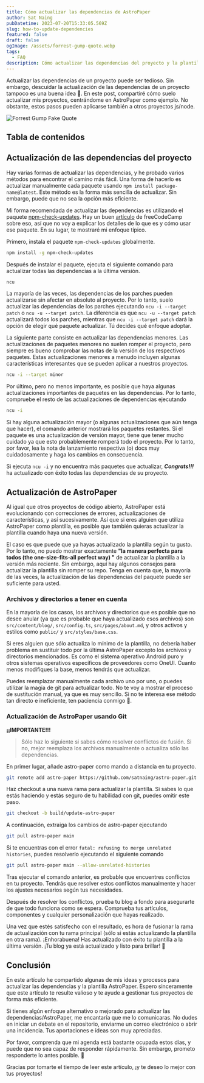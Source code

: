 ```yaml
---
title: Cómo actualizar las dependencias de AstroPaper
author: Sat Naing
pubDatetime: 2023-07-20T15:33:05.569Z
slug: how-to-update-dependencies
featured: false
draft: false
ogImage: /assets/forrest-gump-quote.webp
tags:
  - FAQ
description: Cómo actualizar las dependencias del proyecto y la plantilla AstroPaper.
---
```


Actualizar las dependencias de un proyecto puede ser tedioso. Sin embargo, descuidar la actualización de las dependencias de un proyecto tampoco es una buena idea 😬. En este post, compartiré cómo suelo actualizar mis proyectos, centrándome en AstroPaper como ejemplo. No obstante, estos pasos pueden aplicarse también a otros proyectos js/node.


![Forrest Gump Fake Quote](/assets/forrest-gump-quote.webp)

## Tabla de contenidos

## Actualización de las dependencias del proyecto

Hay varias formas de actualizar las dependencias, y he probado varios métodos para encontrar el camino más fácil. Una forma de hacerlo es actualizar manualmente cada paquete usando `npm install package-name@latest`. Este método es la forma más sencilla de actualizar. Sin embargo, puede que no sea la opción más eficiente.

Mi forma recomendada de actualizar las dependencias es utilizando el paquete [npm-check-updates](https://www.npmjs.com/package/npm-check-updates). Hay un buen [artículo](https://www.freecodecamp.org/news/how-to-update-npm-dependencies/) de freeCodeCamp sobre eso, así que no voy a explicar los detalles de lo que es y cómo usar ese paquete. En su lugar, te mostraré mi enfoque típico.


Primero, instala el paquete `npm-check-updates` globalmente.


```bash
npm install -g npm-check-updates
```

Después de instalar el paquete, ejecuta el siguiente comando para actualizar todas las dependencias a la última versión.

```bash
ncu
```
La mayoría de las veces, las dependencias de los parches pueden actualizarse sin afectar en absoluto al proyecto. Por lo tanto, suelo actualizar las dependencias de los parches ejecutando `ncu -i --target patch` o `ncu -u --target patch`. La diferencia es que `ncu -u --target patch` actualizará todos los parches, mientras que `ncu -i --target patch` dará la opción de elegir qué paquete actualizar. Tú decides qué enfoque adoptar.

La siguiente parte consiste en actualizar las dependencias menores. Las actualizaciones de paquetes menores no suelen romper el proyecto, pero siempre es bueno comprobar las notas de la versión de los respectivos paquetes. Estas actualizaciones menores a menudo incluyen algunas características interesantes que se pueden aplicar a nuestros proyectos.


```bash
ncu -i --target minor
```


Por último, pero no menos importante, es posible que haya algunas actualizaciones importantes de paquetes en las dependencias. Por lo tanto, compruebe el resto de las actualizaciones de dependencias ejecutando

```bash
ncu -i
```

Si hay alguna actualización mayor (o algunas actualizaciones que aún tenga que hacer), el comando anterior mostrará los paquetes restantes. Si el paquete es una actualización de versión mayor, tiene que tener mucho cuidado ya que esto probablemente romperá todo el proyecto. Por lo tanto, por favor, lea la nota de lanzamiento respectiva (o) docs muy cuidadosamente y haga los cambios en consecuencia.

Si ejecuta `ncu -i` y no encuentra más paquetes que actualizar, _**Congrats!!!**_ ha actualizado con éxito todas las dependencias de su proyecto.


## Actualización de AstroPaper

Al igual que otros proyectos de código abierto, AstroPaper está evolucionando con correcciones de errores, actualizaciones de características, y así sucesivamente. Así que si eres alguien que utiliza AstroPaper como plantilla, es posible que también quieras actualizar la plantilla cuando haya una nueva versión.

El caso es que puede que ya hayas actualizado la plantilla según tu gusto. Por lo tanto, no puedo mostrar exactamente **"la manera perfecta para todos (the one-size-fits-all perfect way) "** de actualizar la plantilla a la versión más reciente. Sin embargo, aquí hay algunos consejos para actualizar la plantilla sin romper su repo. Tenga en cuenta que, la mayoría de las veces, la actualización de las dependencias del paquete puede ser suficiente para usted.




### Archivos y directorios a tener en cuenta

En la mayoría de los casos, los archivos y directorios que es posible que no desee anular (ya que es probable que haya actualizado esos archivos) son `src/content/blog/`, `src/config.ts`, `src/pages/about.md`, y otros activos y estilos como `public/` y `src/styles/base.css`.

Si eres alguien que sólo actualiza lo mínimo de la plantilla, no debería haber problema en sustituir todo por la última AstroPaper excepto los archivos y directorios mencionados. Es como el sistema operativo Android puro y otros sistemas operativos específicos de proveedores como OneUI. Cuanto menos modifiques la base, menos tendrás que actualizar.

Puedes reemplazar manualmente cada archivo uno por uno, o puedes utilizar la magia de git para actualizar todo. No te voy a mostrar el proceso de sustitución manual, ya que es muy sencillo. Si no te interesa ese método tan directo e ineficiente, ten paciencia conmigo 🐻.

### Actualización de AstroPaper usando Git

**¡¡IMPORTANTE!!!**

> Sólo haz lo siguiente si sabes cómo resolver conflictos de fusión. Si no, mejor reemplaza los archivos manualmente o actualiza sólo las dependencias.

En primer lugar, añade astro-paper como mando a distancia en tu proyecto.

```bash
git remote add astro-paper https://github.com/satnaing/astro-paper.git
```

Haz checkout a una nueva rama para actualizar la plantilla. Si sabes lo que estás haciendo y estás seguro de tu habilidad con git, puedes omitir este paso.

```bash
git checkout -b build/update-astro-paper
```

A continuación, extraiga los cambios de astro-paper ejecutando

```bash
git pull astro-paper main
```

Si te encuentras con el error `fatal: refusing to merge unrelated histories`, puedes resolverlo ejecutando el siguiente comando

```bash
git pull astro-paper main --allow-unrelated-histories
```

Tras ejecutar el comando anterior, es probable que encuentres conflictos en tu proyecto. Tendrás que resolver estos conflictos manualmente y hacer los ajustes necesarios según tus necesidades.

Después de resolver los conflictos, prueba tu blog a fondo para asegurarte de que todo funciona como se espera. Comprueba tus artículos, componentes y cualquier personalización que hayas realizado.

Una vez que estés satisfecho con el resultado, es hora de fusionar la rama de actualización con tu rama principal (sólo si estás actualizando la plantilla en otra rama). ¡Enhorabuena! Has actualizado con éxito tu plantilla a la última versión. ¡Tu blog ya está actualizado y listo para brillar! 🎉

## Conclusión

En este artículo he compartido algunas de mis ideas y procesos para actualizar las dependencias y la plantilla AstroPaper. Espero sinceramente que este artículo te resulte valioso y te ayude a gestionar tus proyectos de forma más eficiente.

Si tienes algún enfoque alternativo o mejorado para actualizar las dependencias/AstroPaper, me encantaría que me lo comunicaras. No dudes en iniciar un debate en el repositorio, enviarme un correo electrónico o abrir una incidencia. Tus aportaciones e ideas son muy apreciadas.

Por favor, comprenda que mi agenda está bastante ocupada estos días, y puede que no sea capaz de responder rápidamente. Sin embargo, prometo responderte lo antes posible. 😬

Gracias por tomarte el tiempo de leer este artículo, ¡y te deseo lo mejor con tus proyectos!
